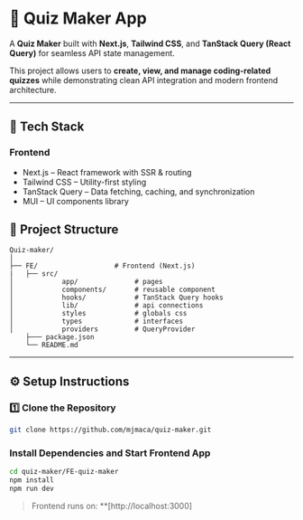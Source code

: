 # 🧠 Quiz Maker App

A **Quiz Maker** built with **Next.js**, **Tailwind CSS**, and **TanStack Query (React Query)** for seamless API state management.

This project allows users to **create, view, and manage coding-related quizzes** while demonstrating clean API integration and modern frontend architecture.

---

## 🚀 Tech Stack

### **Frontend**
* Next.js – React framework with SSR & routing
* Tailwind CSS – Utility-first styling
* TanStack Query – Data fetching, caching, and synchronization
* MUI –  UI components library

## 🧩 Project Structure

```
Quiz-maker/
│
├── FE/                   # Frontend (Next.js)
|   ├── src/  
│            app/              # pages
│            components/       # reusable component
│            hooks/            # TanStack Query hooks
│            lib/              # api connections
│            styles            # globals css
│            types             # interfaces
│            providers         # QueryProvider
    ├─── package.json
    └── README.md
```

---

## ⚙️ Setup Instructions

### 1️⃣ Clone the Repository

```bash
git clone https://github.com/mjmaca/quiz-maker.git

```

### Install Dependencies and Start Frontend App

```bash
cd quiz-maker/FE-quiz-maker
npm install
npm run dev
```

> Frontend runs on: **[http://localhost:3000]